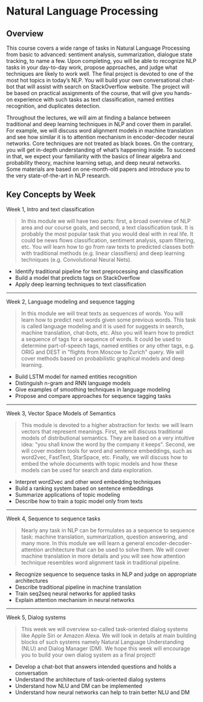 # Natural Language Processing

## Overview

This course covers a wide range of tasks in Natural Language Processing from basic to advanced: sentiment analysis, summarization, dialogue state tracking, to name a few. Upon completing, you will be able to recognize NLP tasks in your day-to-day work, propose approaches, and judge what techniques are likely to work well.  The final project is devoted to one of the most hot topics in today’s NLP. You will build your own conversational chat-bot that will assist with search on StackOverflow website. The project will be based on practical assignments of the course, that will give you hands-on experience with such tasks as text classification, named entities recognition, and duplicates detection. 

Throughout the lectures, we will aim at finding a balance between traditional and deep learning techniques in NLP and cover them in parallel. For example, we will discuss word alignment models in machine translation and see how similar it is to attention mechanism in encoder-decoder neural networks. Core techniques are not treated as black boxes. On the contrary, you will get in-depth understanding of what’s happening inside. To succeed in that, we expect your familiarity with the basics of linear algebra and probability theory, machine learning setup, and deep neural networks. Some materials are based on one-month-old papers and introduce you to the very state-of-the-art in NLP research.

## Key Concepts by Week

Week 1, Intro and text classification
> In this module we will have two parts: first, a broad overview of NLP area and our course goals, and second, a text classification task. It is probably the most popular task that you would deal with in real life. It could be news flows classification, sentiment analysis, spam filtering, etc. You will learn how to go from raw texts to predicted classes both with traditional methods (e.g. linear classifiers) and deep learning techniques (e.g. Convolutional Neural Nets).

- Identify traditional pipeline for text preprocessing and classification
- Build a model that predicts tags on StackOverflow
- Apply deep learning techniques to text classification

---

Week 2, Language modeling and sequence tagging
> In this module we will treat texts as sequences of words. You will learn how to predict next words given some previous words. This task is called language modeling and it is used for suggests in search, machine translation, chat-bots, etc. Also you will learn how to predict a sequence of tags for a sequence of words. It could be used to determine part-of-speech tags, named entities or any other tags, e.g. ORIG and DEST in "flights from Moscow to Zurich" query. We will cover methods based on probabilistic graphical models and deep learning.

- Build LSTM model for named entities recognition
- Distinguish n-gram and RNN language models
- Give examples of smoothing techniques in language modeling
- Propose and compare approaches for sequence tagging tasks

--- 

Week 3, Vector Space Models of Semantics
> This module is devoted to a higher abstraction for texts: we will learn vectors that represent meanings. First, we will discuss traditional models of distributional semantics. They are based on a very intuitive idea: "you shall know the word by the company it keeps". Second, we will cover modern tools for word and sentence embeddings, such as word2vec, FastText, StarSpace, etc. Finally, we will discuss how to embed the whole documents with topic models and how these models can be used for search and data exploration.

- Interpret word2vec and other word embedding techniques
- Build a ranking system based on sentence embeddings
- Summarize applications of topic modeling
- Describe how to train a topic model only from texts

---

Week 4, Sequence to sequence tasks
> Nearly any task in NLP can be formulates as a sequence to sequence task: machine translation, summarization, question answering, and many more. In this module we will learn a general encoder-decoder-attention architecture that can be used to solve them. We will cover machine translation in more details and you will see how attention technique resembles word alignment task in traditional pipeline.

- Recognize sequence to sequence tasks in NLP and judge on appropriate architectures
- Describe traditional pipeline in machine translation
- Train seq2seq neural networks for applied tasks
- Explain attention mechanism in neural networks

---

Week 5, Dialog systems
> This week we will overview so-called task-oriented dialog systems like Apple Siri or Amazon Alexa. We will look in details at main building blocks of such systems namely Natural Language Understanding (NLU) and Dialog Manager (DM). We hope this week will encourage you to build your own dialog system as a final project!

- Develop a chat-bot that answers intended questions and holds a conversation
- Understand the architecture of task-oriented dialog systems
- Understand how NLU and DM can be implemented
- Understand how neural networks can help to train better NLU and DM